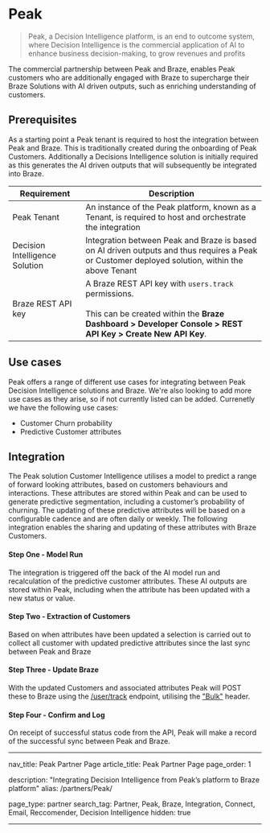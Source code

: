 # Peak

> Peak, a Decision Intelligence platform, is an end to outcome system, where Decision Intelligence is the commercial application of AI to enhance business decision-making, to grow revenues and profits

The commercial partnership between Peak and Braze, enables Peak customers who are additionally engaged with Braze to
supercharge their Braze Solutions with AI driven outputs, such as enriching understanding of customers.

## Prerequisites

As a starting point a Peak tenant is required to host the integration between Peak and Braze. This is traditionally
created during the onboarding of Peak Customers. Additionally a Decisions Intelligence solution is initially required as
this generates the AI driven outputs that will subsequently be integrated into Braze.

| Requirement | Description |
| ----------- | ----------- |
| Peak Tenant | An instance of the Peak platform, known as a Tenant, is required to host and orchestrate the integration |
| Decision Intelligence Solution | Integration between Peak and Braze is based on AI driven outputs and thus requires a Peak or Customer deployed solution, within the above Tenant |
| Braze REST API key | A Braze REST API key with `users.track` permissions. <br><br>This can be created within the **Braze Dashboard > Developer Console > REST API Key > Create New API Key**. |

## Use cases

Peak offers a range of different use cases for integrating between Peak Decision Intelligence solutions and Braze. We're
also looking to add more use cases as they arise, so if not currently listed can be added. Currenetly we have the
following use cases:

- Customer Churn probability
- Predictive Customer attributes

## Integration

The Peak solution Customer Intelligence utilises a model to predict a range of forward looking attributes, based on
customers behaviours and interactions. These attributes are stored within Peak and can be used to generate predictive
segmentation, including a customer’s probability of churning. The updating of these predictive attributes will be based
on a configurable cadence and are often daily or weekly. The following integration enables the sharing and updating of
these attributes with Braze Customers.

#### Step One - Model Run

The integration is triggered off the back of the AI model run and recalculation of the predictive customer attributes.
These AI outputs are stored within Peak, including when the attribute has been updated with a new status or value.

#### Step Two - Extraction of Customers

Based on when attributes have been updated a selection is carried out to collect all customer with updated predictive
attributes since the last sync between Peak and Braze

#### Step Three - Update Braze

With the updated Customers and associated attributes Peak will POST these to Braze using the [/user/track][1] endpoint,
utilising the ["Bulk"](https://www.braze.com/docs/api/endpoints/user_data/post_user_track/#making-bulk-updates) header.

#### Step Four - Confirm and Log

On receipt of successful status code from the API, Peak will make a record of the successful sync between Peak and
Braze.


[1]: https://www.braze.com/docs/api/endpoints/user_data/post_user_track/

---
nav_title: Peak Partner Page article_title: Peak Partner Page page_order: 1

description: "Integrating Decision Intelligence from Peak’s platform to Braze platform"
alias: /partners/Peak/

page_type: partner search_tag: Partner, Peak, Braze, Integration, Connect, Email, Reccomender, Decision Intelligence
hidden: true

---
